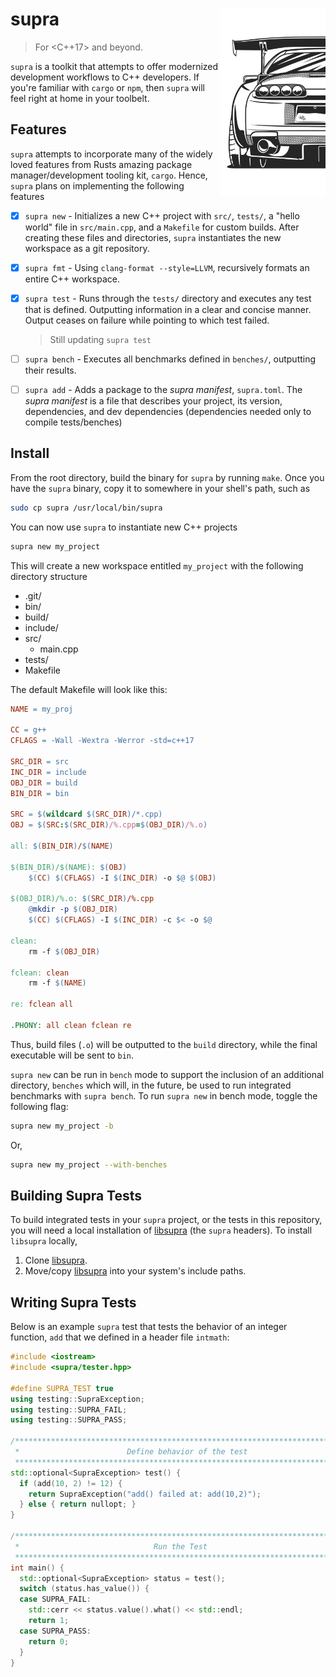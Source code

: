 # supra <img src="doc/supra.jpeg" height=300 align="right">
> For <C++17> and beyond.

`supra` is a toolkit that attempts to offer modernized development workflows to C++ developers. If you're familiar with `cargo` or `npm`, then `supra` will feel right at home in your toolbelt.

## Features

`supra` attempts to incorporate many of the widely loved features from Rusts amazing package manager/development tooling kit, `cargo`. Hence, `supra` plans on implementing the following features

- [x] `supra new` - Initializes a new C++ project with `src/`, `tests/`, a "hello world" file in `src/main.cpp`, and a `Makefile` for custom builds. After creating these files and directories, `supra` instantiates the new workspace as a git repository.
- [x] `supra fmt` - Using `clang-format --style=LLVM`, recursively formats an entire C++ workspace.
- [x] `supra test` - Runs through the `tests/` directory and executes any test that is defined. Outputting information in a clear and concise manner. Output ceases on failure while pointing to which test failed.

  > Still updating `supra test`

- [ ] `supra bench` - Executes all benchmarks defined in `benches/`, outputting their results.
- [ ] `supra add` - Adds a package to the _supra manifest_, `supra.toml`. The _supra manifest_ is a file that describes your project, its version, dependencies, and dev dependencies (dependencies needed only to compile tests/benches)

## Install

From the root directory, build the binary for `supra` by running `make`. Once you have the `supra` binary, copy it to somewhere in your shell's path, such as

```sh
sudo cp supra /usr/local/bin/supra
```

You can now use `supra` to instantiate new C++ projects

```sh
supra new my_project
```

This will create a new workspace entitled `my_project` with the following directory structure

- .git/
- bin/
- build/
- include/
- src/
  - main.cpp
- tests/
- Makefile

The default Makefile will look like this:

```Makefile
NAME = my_proj

CC = g++
CFLAGS = -Wall -Wextra -Werror -std=c++17

SRC_DIR = src
INC_DIR = include
OBJ_DIR = build
BIN_DIR = bin

SRC = $(wildcard $(SRC_DIR)/*.cpp)
OBJ = $(SRC:$(SRC_DIR)/%.cpp=$(OBJ_DIR)/%.o)

all: $(BIN_DIR)/$(NAME)

$(BIN_DIR)/$(NAME): $(OBJ)
	$(CC) $(CFLAGS) -I $(INC_DIR) -o $@ $(OBJ)

$(OBJ_DIR)/%.o: $(SRC_DIR)/%.cpp
	@mkdir -p $(OBJ_DIR)
	$(CC) $(CFLAGS) -I $(INC_DIR) -c $< -o $@

clean:
	rm -f $(OBJ_DIR)

fclean: clean
	rm -f $(NAME)

re: fclean all

.PHONY: all clean fclean re

```

Thus, build files (`.o`) will be outputted to the `build` directory, while the final executable will be sent to `bin`.

`supra new` can be run in `bench` mode to support the inclusion of an additional directory, `benches` which will, in the future, be used to run integrated benchmarks with `supra bench`. To run `supra new` in bench mode, toggle the following flag:

```sh
supra new my_project -b
```

Or,

```sh
supra new my_project --with-benches
```

## Building Supra Tests

To build integrated tests in your `supra` project, or the tests in this repository, you will need a local installation of [libsupra](https://github.com/phasewalk1/libsupra) (the `supra` headers). To install `libsupra` locally,

1. Clone [libsupra](https://github.com/phasewalk1/libsupra).
2. Move/copy [libsupra](https://github.com/phasewalk1/libsupra) into your system's include paths.

## Writing Supra Tests

Below is an example `supra` test that tests the behavior of an integer function, `add` that we defined in a header file `intmath`:

```C++
#include <iostream>
#include <supra/tester.hpp>

#define SUPRA_TEST true
using testing::SupraException;
using testing::SUPRA_FAIL;
using testing::SUPRA_PASS;

/******************************************************************************
 *                        Define behavior of the test                         *
 ******************************************************************************/
std::optional<SupraException> test() {
  if (add(10, 2) != 12) {
    return SupraException("add() failed at: add(10,2)");
  } else { return nullopt; }
}

/******************************************************************************
 *                              Run the Test                                  *
 ******************************************************************************/
int main() {
  std::optional<SupraException> status = test();
  switch (status.has_value()) {
  case SUPRA_FAIL:
    std::cerr << status.value().what() << std::endl;
    return 1;
  case SUPRA_PASS:
    return 0;
  }
}
```

